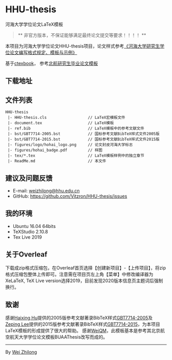 # HHU-thesis
河海大学学位论文LaTeX模板

> ** 非官方版本，不保证能够满足最终论文提交等要求！！！！ **

本项目为河海大学学位论文HHU-thesis项目，论文样式参考[《河海大学研究生学位论文编写格式规定、模板与示例》](http://gs.hhu.edu.cn/2020/0929/c3576a213269/page.htm)

基于[ctexbook](https://ctan.org/pkg/ctex)，
参考[北航研究生毕业论文模板](https://github.com/CheckBoxStudio/BUAAThesis.git)

## 下载地址

## 文件列表
```
HHU-thesis
 |- HHU-thesis.cls                  // LaTeX宏模板文件
 |- document.tex                    // LaTeX模板
 |- ref.bib                         // LaTeX模板中的参考文献文件
 |- bst/GBT7714-2005.bst            // 国标参考文献BibTeX样式文件2005版
 |- bst/GBT7714-2015.bst            // 国标参考文献BibTeX样式文件2015版
 |- figures/logo/hohai_logo.png     // 论文封皮河海大学标志
 |- figures/hohai_badge.pdf         // 样图
 |- tex/*.tex                       // LaTeX模板样例中的独立章节
 |- ReadMe.md                       // 本文件
```

## 建议及问题反馈

+ E-mail: weizhilong@hhu.edu.cn
+ GitHub: https://github.com/Vitzron/HHU-thesis/issues

## 我的环境

+ Ubuntu 16.04 64bits
+ TeXStudio 2.10.8
+ Tex Live 2019

## 关于Overleaf
下载成zip格式压缩包，在Overleaf首页选择【创建新项目】-【上传项目】，将zip格式压缩包整体上传即可。注意需在项目页左上角【菜单】中修改编译器为XeLaTeX, TeX Live version选择2019，目前发现2020版本信息页主题词后强制换行。

## 致谢

感谢[Haixing Hu](https://github.com/Haixing-Hu)提供的2005版参考文献著录BibTeX样式[GBT7714-2005](https://github.com/Haixing-Hu/GBT7714-2005-BibTeX-Style)及[Zeping Lee](https://github.com/zepinglee)提供的2015版参考文献著录BibTeX样式[GBT7714-2015](https://github.com/zepinglee/gbt7714-bibtex-style)，为本项目LaTeX模板的形成提供了很大的帮助。
感谢[WeiQM](https://weiquanmao.github.io/)，此模板基本是参考其北京航空航天大学学位论文模板BUAAThesis改写而成的。

***

By [Wei Zhilong](https://github.com/Vitzron)
